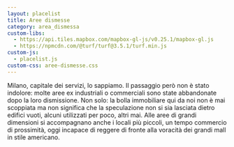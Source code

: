 ```yaml
---
layout: placelist
title: Aree dismesse
category: area_dismessa
custom-libs:
  - https://api.tiles.mapbox.com/mapbox-gl-js/v0.25.1/mapbox-gl.js
  - https://npmcdn.com/@turf/turf@3.5.1/turf.min.js
custom-js:
  - placelist.js
custom-css: aree-dismesse.css
---
```

Milano, capitale dei servizi, lo sappiamo. Il passaggio però non è stato indolore: molte aree ex industriali o commerciali sono state abbandonate dopo la loro dismissione. Non solo: la bolla immobiliare qui da noi non è mai scoppiata ma non significa che la speculazione non si sia lasciata dietro edifici vuoti, alcuni utilizzati per poco, altri mai. Alle aree di grandi dimensioni si accompagnano anche i locali più piccoli, un tempo commercio di prossimità, oggi incapace di reggere di fronte alla voracità dei grandi mall in stile americano.
